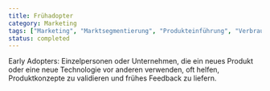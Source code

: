 ```yaml
---
title: Frühadopter
category: Marketing
tags: ["Marketing", "Marktsegmentierung", "Produkteinführung", "Verbraucherverhalten"]
status: completed
---
```

Early Adopters: Einzelpersonen oder Unternehmen, die ein neues Produkt oder eine neue Technologie vor anderen verwenden, oft helfen, Produktkonzepte zu validieren und frühes Feedback zu liefern.